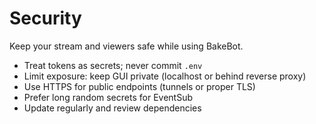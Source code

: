 # Security

Keep your stream and viewers safe while using BakeBot.

- Treat tokens as secrets; never commit `.env`
- Limit exposure: keep GUI private (localhost or behind reverse proxy)
- Use HTTPS for public endpoints (tunnels or proper TLS)
- Prefer long random secrets for EventSub
- Update regularly and review dependencies
